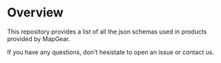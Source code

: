 # Overview

This repository provides a list of all the json schemas used in products provided by MapGear.

If you have any questions, don't hesistate to open an issue or contact us.
